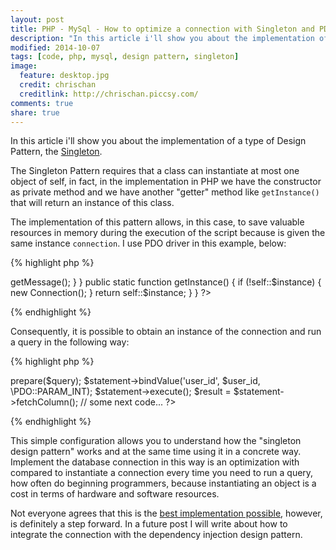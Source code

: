 ```yaml
---
layout: post
title: PHP - MySql - How to optimize a connection with Singleton and PDO
description: "In this article i'll show you about the implementation of a type of Design Pattern, the Singleton with PHP, MySql and PDO."
modified: 2014-10-07
tags: [code, php, mysql, design pattern, singleton]
image:
  feature: desktop.jpg
  credit: chrischan
  creditlink: http://chrischan.piccsy.com/
comments: true
share: true  
---
```


In this article i'll show you about the implementation of a type of Design Pattern, the [Singleton](http://en.wikipedia.org/wiki/Singleton_pattern). 

The Singleton Pattern requires that a class can instantiate at most one object of self, in fact, in the implementation in PHP we have the constructor as private method and we have another "getter" method like `getInstance()` that will return an instance of this class.

The implementation of this pattern allows, in this case, to save valuable resources in memory during the execution of the script because is given the same instance `connection`. I use PDO driver in this example, below:

{% highlight php %}
<?php

class Connection {

    protected static $instance;

    private static $dsn = 'mysql:host=localhost;dbname=DBNAME';

    private static $username = 'username';

    private static $password = 'password';

    private function __construct() {
        try {
            self::$instance = new PDO(self::$dsn, self::$username, self::$password);
        } catch (PDOException $e) {
            echo "MySql Connection Error: " . $e->getMessage();
        }
    }

    public static function getInstance() {
        if (!self::$instance) {
            new Connection();
        }

        return self::$instance;
    }

}

?> 
{% endhighlight %}

Consequently, it is possible to obtain an instance of the connection and run a query in the following way:

{% highlight php %}
<?php
// some previous code...
$connection = Connection::getInstance();
$query = "SELECT * FROM user WHERE id = :user_id";

$statement = $connection->prepare($query);
$statement->bindValue('user_id', $user_id, \PDO::PARAM_INT);
$statement->execute();

$result = $statement->fetchColumn();

// some next code...
?>
{% endhighlight %}

This simple configuration allows you to understand how the "singleton design pattern" works and at the same time using it in a concrete way. Implement the database connection in this way is an optimization with compared to instantiate a connection every time you need to run a query, how often do beginning programmers, because instantiating an object is a cost in terms of hardware and software resources.

Not everyone agrees that this is the [best implementation possible](http://stackoverflow.com/a/9227695/2050321), however, is definitely a step forward. In a future post I will write about how to integrate the connection with the dependency injection design pattern.

